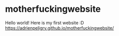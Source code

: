 # motherfuckingwebsite
Hello world! Here is my first website :D
https://adrienpeligry.github.io/motherfuckingwebsite/
